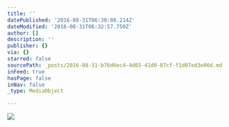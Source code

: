 ```yaml
---
title: ''
datePublished: '2016-08-31T06:38:08.214Z'
dateModified: '2016-08-31T06:32:57.750Z'
author: []
description: ''
publisher: {}
via: {}
starred: false
sourcePath: _posts/2016-08-31-b76d6ec4-4d65-41d0-87cf-f1d07ed3e06d.md
inFeed: true
hasPage: false
inNav: false
_type: MediaObject

---
```

![](https://the-grid-user-content.s3-us-west-2.amazonaws.com/4d2477e9-127b-44d4-a7fd-939d48fe9fc2.jpg)